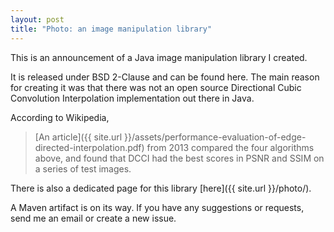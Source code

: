 ```yaml
---
layout: post
title: "Photo: an image manipulation library"
---
```


This is an announcement of a Java image manipulation library I created.

It is released under BSD 2-Clause and can be found here. The main reason for
creating it was that there was not an open source Directional Cubic Convolution
Interpolation implementation out there in Java.

According to Wikipedia,

> [An article]({{ site.url }}/assets/performance-evaluation-of-edge-directed-interpolation.pdf)
> from 2013 compared the four algorithms above, and found that DCCI had the
> best scores in PSNR and SSIM on a series of test images.

There is also a dedicated page for this library [here]({{ site.url }}/photo/).

A Maven artifact is on its way. If you have any suggestions or requests, send
me an email or create a new issue.
